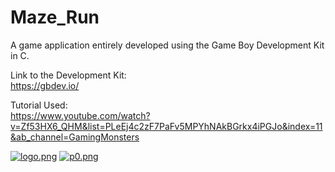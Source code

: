 # Maze_Run

A game application entirely developed using the Game Boy Development Kit in C.<br />

Link to the Development Kit:<br />
https://gbdev.io/<br />

Tutorial Used:<br />
https://www.youtube.com/watch?v=Zf53HX6_QHM&list=PLeEj4c2zF7PaFv5MPYhNAkBGrkx4iPGJo&index=11&ab_channel=GamingMonsters<br />



[![logo.png](https://i.postimg.cc/L5bB73vr/logo.png)](https://postimg.cc/gL3ZLRCD)
[![p0.png](https://i.postimg.cc/DZm67zmV/p0.png)](https://postimg.cc/KkSBNxnQ)<br />
